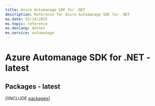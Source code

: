 ```yaml
---
title: Azure Automanage SDK for .NET
description: Reference for Azure Automanage SDK for .NET
ms.date: 02/14/2025
ms.topic: reference
ms.devlang: dotnet
ms.service: automanage
---
```

# Azure Automanage SDK for .NET - latest
## Packages - latest
[!INCLUDE [packages](automanage-index.md)]